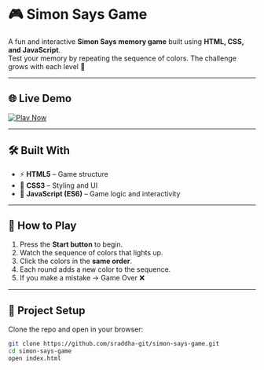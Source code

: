 # 🎮 Simon Says Game

A fun and interactive **Simon Says memory game** built using **HTML, CSS, and JavaScript**.  
Test your memory by repeating the sequence of colors. The challenge grows with each level 🚀  

---

## 🌐 Live Demo  
[![Play Now](https://img.shields.io/badge/PLAY%20DEMO-00C853?style=for-the-badge&logo=github&logoColor=white)](sraddha-git.github.io/Simon-says-game/)  


---

## 🛠️ Built With  
- ⚡ **HTML5** – Game structure  
- 🎨 **CSS3** – Styling and UI  
- 🧠 **JavaScript (ES6)** – Game logic and interactivity  

---

## 🎯 How to Play  
1. Press the **Start button** to begin.  
2. Watch the sequence of colors that lights up.  
3. Click the colors in the **same order**.  
4. Each round adds a new color to the sequence.  
5. If you make a mistake → Game Over ❌  

---

## 🚀 Project Setup  
Clone the repo and open in your browser:  

```bash
git clone https://github.com/sraddha-git/simon-says-game.git
cd simon-says-game
open index.html
